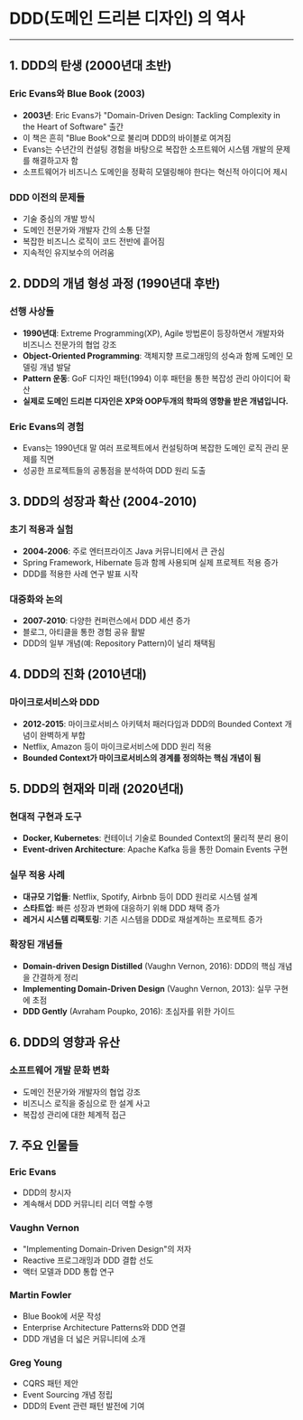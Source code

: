 #  DDD(도메인 드리븐 디자인) 의 역사

----

## 1. DDD의 탄생 (2000년대 초반)

### Eric Evans와 Blue Book (2003)

- **2003년**: Eric Evans가 "Domain-Driven Design: Tackling Complexity in the Heart of Software" 출간
- 이 책은 흔히 "Blue Book"으로 불리며 DDD의 바이블로 여겨짐
- Evans는 수년간의 컨설팅 경험을 바탕으로 복잡한 소프트웨어 시스템 개발의 문제를 해결하고자 함
- 소프트웨어가 비즈니스 도메인을 정확히 모델링해야 한다는 혁신적 아이디어 제시

### DDD 이전의 문제들
- 기술 중심의 개발 방식
- 도메인 전문가와 개발자 간의 소통 단절
- 복잡한 비즈니스 로직이 코드 전반에 흩어짐
- 지속적인 유지보수의 어려움

## 2. DDD의 개념 형성 과정 (1990년대 후반)

### 선행 사상들

- **1990년대**: Extreme Programming(XP), Agile 방법론이 등장하면서 개발자와 비즈니스 전문가의 협업 강조
- **Object-Oriented Programming**: 객체지향 프로그래밍의 성숙과 함께 도메인 모델링 개념 발달
- **Pattern 운동**: GoF 디자인 패턴(1994) 이후 패턴을 통한 복잡성 관리 아이디어 확산
- **실제로 도메인 드리븐 디자인은 XP와 OOP두개의 학파의 영향을  받은 개념입니다.**

### Eric Evans의 경험
- Evans는 1990년대 말 여러 프로젝트에서 컨설팅하며 복잡한 도메인 로직 관리 문제를 직면
- 성공한 프로젝트들의 공통점을 분석하여 DDD 원리 도출

## 3. DDD의 성장과 확산 (2004-2010)
### 초기 적용과 실험
- **2004-2006**: 주로 엔터프라이즈 Java 커뮤니티에서 큰 관심
- Spring Framework, Hibernate 등과 함께 사용되며 실제 프로젝트 적용 증가
- DDD를 적용한 사례 연구 발표 시작

### 대중화와 논의

- **2007-2010**: 다양한 컨퍼런스에서 DDD 세션 증가
- 블로그, 아티클을 통한 경험 공유 활발
- DDD의 일부 개념(예: Repository Pattern)이 널리 채택됨

## 4. DDD의 진화 (2010년대)

### 마이크로서비스와 DDD

- **2012-2015**: 마이크로서비스 아키텍처 패러다임과 DDD의 Bounded Context 개념이 완벽하게 부합
- Netflix, Amazon 등이 마이크로서비스에 DDD 원리 적용
- **Bounded Context가 마이크로서비스의 경계를 정의하는 핵심 개념이 됨**

## 5. DDD의 현재와 미래 (2020년대)

### 현대적 구현과 도구

- **Docker, Kubernetes**: 컨테이너 기술로 Bounded Context의 물리적 분리 용이
- **Event-driven Architecture**: Apache Kafka 등을 통한 Domain Events 구현

### 실무 적용 사례

- **대규모 기업들**: Netflix, Spotify, Airbnb 등이 DDD 원리로 시스템 설계
- **스타트업**: 빠른 성장과 변화에 대응하기 위해 DDD 채택 증가
- **레거시 시스템 리팩토링**: 기존 시스템을 DDD로 재설계하는 프로젝트 증가

### 확장된 개념들

- **Domain-driven Design Distilled** (Vaughn Vernon, 2016): DDD의 핵심 개념을 간결하게 정리
- **Implementing Domain-Driven Design** (Vaughn Vernon, 2013): 실무 구현에 초점
- **DDD Gently** (Avraham Poupko, 2016): 초심자를 위한 가이드

## 6. DDD의 영향과 유산

### 소프트웨어 개발 문화 변화

- 도메인 전문가와 개발자의 협업 강조
- 비즈니스 로직을 중심으로 한 설계 사고
- 복잡성 관리에 대한 체계적 접근
## 7. 주요 인물들

### Eric Evans
- DDD의 창시자
- 계속해서 DDD 커뮤니티 리더 역할 수행

### Vaughn Vernon
- "Implementing Domain-Driven Design"의 저자
- Reactive 프로그래밍과 DDD 결합 선도
- 액터 모델과 DDD 통합 연구

### Martin Fowler
- Blue Book에 서문 작성
- Enterprise Architecture Patterns와 DDD 연결
- DDD 개념을 더 넓은 커뮤니티에 소개

### Greg Young
- CQRS 패턴 제안
- Event Sourcing 개념 정립
- DDD의 Event 관련 패턴 발전에 기여